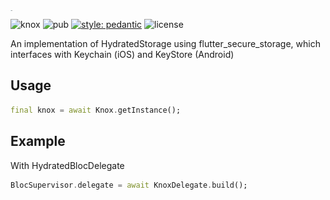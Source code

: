 <img src="https://github.com/arnemolland/knox/blob/master/assets/knox.png?raw=true" alt="knox" style="zoom:1%;float: left;" height="72" />

![knox](https://github.com/arnemolland/knox/workflows/Flutter%20CI/badge.svg) ![pub](https://img.shields.io/pub/v/knox.svg) [![style: pedantic](https://img.shields.io/badge/style-pedantic-9cf)](https://github.com/dart-lang/pedantic) ![license](https://img.shields.io/github/license/arnemolland/knox)

An implementation of HydratedStorage using flutter_secure_storage, which interfaces with Keychain (iOS) and KeyStore (Android)

## Usage

```dart
final knox = await Knox.getInstance();
```

## Example

With HydratedBlocDelegate

```dart
BlocSupervisor.delegate = await KnoxDelegate.build();
```
